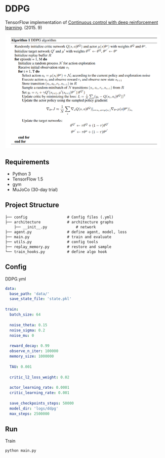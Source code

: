 # DDPG

TensorFlow implementation of [Continuous control with deep reinforcement learning](https://arxiv.org/pdf/1509.02971.pdf). (2015. 9)

![images](images/paper1.png)

## Requirements

- Python 3
- TensorFlow 1.5
- gym
- MuJoCo (30-day trial)


## Project Structure


    ├── config                  # Config files (.yml)
    ├── architecture            # architecture graphs
        ├── __init__.py             # network
    ├── agent.py                # define agent, model, loss
    ├── main.py                 # train and evaluate
    ├── utils.py                # config tools 
    ├── replay_memory.py        # restore and sample 
    └── train_hooks.py          # define algo hook
    

## Config

DDPG.yml

```yml
data:
  base_path: 'data/'
  save_state_file: 'state.pkl'

train:
  batch_size: 64

  noise_theta: 0.15
  noise_sigma: 0.2
  noise_mu: 0

  reward_decay: 0.99
  observe_n_iter: 100000
  memory_size: 1000000

  TAU: 0.001

  critic_l2_loss_weight: 0.02

  actor_learning_rate: 0.0001
  critic_learning_rate: 0.001

  save_checkpoints_steps: 50000
  model_dir: 'logs/ddpg'
  max_steps: 2500000
```


## Run


Train

```
python main.py
```

